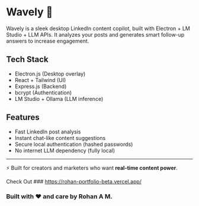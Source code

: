 # Wavely 🎯

Wavely is a sleek desktop LinkedIn content copilot, built with Electron + LM Studio + LLM APIs. It analyzes your posts and generates smart follow-up answers to increase engagement.

## Tech Stack
- Electron.js (Desktop overlay)
- React + Tailwind (UI)
- Express.js (Backend)
- bcrypt (Authentication)
- LM Studio + Ollama (LLM inference)

## Features
- Fast LinkedIn post analysis
- Instant chat-like content suggestions
- Secure local authentication (hashed passwords)
- No internet LLM dependency (fully local)

---

⚡️ Built for creators and marketers who want **real-time content power**.

Check Out ### https://rohan-portfolio-beta.vercel.app/

### Built with ❤️ and care by Rohan A M.
